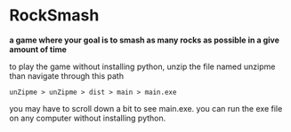 # RockSmash
**a game where your goal is to smash as many rocks as possible in a give amount of time**

to play the game without installing python, unzip the file named unzipme than navigate through this path

`unZipme > unZipme > dist > main > main.exe`

you may have to scroll down a bit to see main.exe.
you can run the exe file on any computer without installing python.
